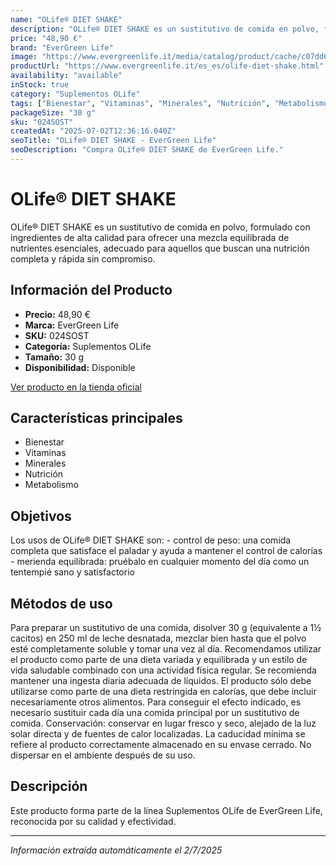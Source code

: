 ```yaml
---
name: "OLife® DIET SHAKE"
description: "OLife® DIET SHAKE es un sustitutivo de comida en polvo, formulado con ingredientes de alta calidad para ofrecer una mezcla equilibrada de nutrientes esenciales, adecuado para aquellos que buscan una nutrición completa y rápida sin compromiso."
price: "48,90 €"
brand: "EverGreen Life"
image: "https://www.evergreenlife.it/media/catalog/product/cache/c07dd61d864357977e19899508bed4cf/s/k/sku-024sostcioc_1.png"
productUrl: "https://www.evergreenlife.it/es_es/olife-diet-shake.html"
availability: "available"
inStock: true
category: "Suplementos OLife"
tags: ["Bienestar", "Vitaminas", "Minerales", "Nutrición", "Metabolismo"]
packageSize: "30 g"
sku: "024SOST"
createdAt: "2025-07-02T12:36:16.040Z"
seoTitle: "OLife® DIET SHAKE - EverGreen Life"
seoDescription: "Compra OLife® DIET SHAKE de EverGreen Life."
---
```


# OLife® DIET SHAKE

OLife® DIET SHAKE es un sustitutivo de comida en polvo, formulado con ingredientes de alta calidad para ofrecer una mezcla equilibrada de nutrientes esenciales, adecuado para aquellos que buscan una nutrición completa y rápida sin compromiso.

## Información del Producto

- **Precio:** 48,90 €
- **Marca:** EverGreen Life
- **SKU:** 024SOST
- **Categoría:** Suplementos OLife
- **Tamaño:** 30 g
- **Disponibilidad:** Disponible

[Ver producto en la tienda oficial](https://www.evergreenlife.it/es_es/olife-diet-shake.html)

## Características principales

- Bienestar
- Vitaminas
- Minerales
- Nutrición
- Metabolismo


## Objetivos

Los usos de OLife® DIET SHAKE son: - control de peso: una comida completa que satisface el paladar y ayuda a mantener el control de calorías - merienda equilibrada: pruébalo en cualquier momento del día como un tentempié sano y satisfactorio


## Métodos de uso

Para preparar un sustitutivo de una comida, disolver 30 g (equivalente a 1½ cacitos) en 250 ml de leche desnatada, mezclar bien hasta que el polvo esté completamente soluble y tomar una vez al día. Recomendamos utilizar el producto como parte de una dieta variada y equilibrada y un estilo de vida saludable combinado con una actividad física regular. Se recomienda mantener una ingesta diaria adecuada de líquidos. El producto sólo debe utilizarse como parte de una dieta restringida en calorías, que debe incluir necesariamente otros alimentos. Para conseguir el efecto indicado, es necesario sustituir cada día una comida principal por un sustitutivo de comida. Conservación: conservar en lugar fresco y seco, alejado de la luz solar directa y de fuentes de calor localizadas. La caducidad mínima se refiere al producto correctamente almacenado en su envase cerrado. No dispersar en el ambiente después de su uso.


## Descripción

Este producto forma parte de la línea Suplementos OLife de EverGreen Life, reconocida por su calidad y efectividad.

---

*Información extraída automáticamente el 2/7/2025*
